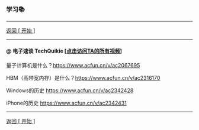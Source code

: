 ### 学习📚

------

[返回 [ 开始 ]](https://zhehan-pc.github.io/)

------

#### @ 电子速谈 TechQuikie     [[点击访问TA的所有视频]](https://www.acfun.cn/u/1673098)

量子计算机是什么？https://www.acfun.cn/v/ac2067695

HBM（高带宽内存）是什么？https://www.acfun.cn/v/ac2316170

Windows的历史 https://www.acfun.cn/v/ac2342428

iPhone的历史 https://www.acfun.cn/v/ac2342431

------

[返回 [ 开始 ]](https://zhehan-pc.github.io/)